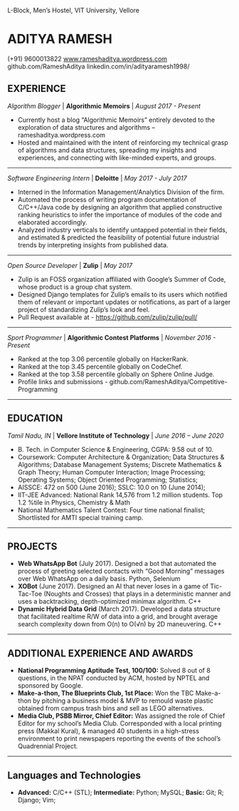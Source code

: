 L-Block, Men’s Hostel,
VIT University, Vellore

# ADITYA RAMESH

(+91) 9600013822
www.rameshaditya.wordpress.com
github.com/RameshAditya
linkedin.com/in/adityaramesh1998/

## EXPERIENCE

*Algorithm Blogger* | **Algorithmic Memoirs** | *August 2017 - Present*
* Currently host a blog “Algorithmic Memoirs” entirely devoted to the exploration of data structures and
algorithms – rameshaditya.wordpress.com
* Hosted and maintained with the intent of reinforcing my technical grasp of algorithms and data structures,
spreading my insights and experiences, and connecting with like-minded experts, and groups.
-----------------------------------------------------------------------------------------------------------------
*Software Engineering Intern* | **Deloitte** | *May 2017 - July 2017*
* Interned in the Information Management/Analytics Division of the firm.
* Automated the process of writing program documentation of C/C++/Java code by designing an algorithm that
applied constructive ranking heuristics to infer the importance of modules of the code and elaborated accordingly.
* Analyzed industry verticals to identify untapped potential in their fields, and estimated & predicted the
feasibility of potential future industrial trends by interpreting insights from published data.
-----------------------------------------------------------------------------------------------------------------
*Open Source Developer* | **Zulip** | *May 2017*
* Zulip is an FOSS organization affiliated with Google’s Summer of Code, whose product is a group chat system.
* Designed Django templates for Zulip’s emails to its users which notified them of relevant or important
updates or notifications, as part of a larger project of standardizing Zulip’s look and feel.
* Pull Request available at - https://github.com/zulip/zulip/pull/
-----------------------------------------------------------------------------------------------------------------
*Sport Programmer* | **Algorithmic Contest Platforms** | *November 2016 - Present*
* Ranked at the top 3.06 percentile globally on HackerRank.
* Ranked at the top 3.45 percentile globally on CodeChef.
* Ranked at the top 3.58 percentile globally on Sphere Online Judge.
* Profile links and submissions - github.com/RameshAditya/Competitive-Programming
-----------------------------------------------------------------------------------------------------------------

## EDUCATION
*Tamil Nadu, IN* | **Vellore Institute of Technology** | *June 2016 – June 2020*
* B. Tech. in Computer Science & Engineering, CGPA: 9.58 out of 10.
* Coursework: Computer Architecture & Organization; Data Structures & Algorithms; Database Management
Systems; Discrete Mathematics & Graph Theory; Human Computer Interaction; Image Processing; Operating
Systems; Object Oriented Programming; Statistics;
* AISSCE: 472 on 500 (June 2016); SSLC: 10.0 on 10 (June 2014);
* IIT-JEE Advanced: National Rank 14,576 from 1.2 million students. Top 1.2 %tile in Physics, Chemistry & Math
* National Mathematics Talent Contest: Four time national finalist; Shortlisted for AMTI special training camp.
-----------------------------------------------------------------------------------------------------------------

## PROJECTS
* **Web WhatsApp Bot** (July 2017). Designed a bot that automated the process of greeting selected contacts
with “Good Morning” messages over Web WhatsApp on a daily basis. Python, Selenium
* **XOBot** (June 2017). Designed an AI that never loses in a game of Tic-Tac-Toe (Noughts and Crosses) that
plays in a deterministic manner and uses a backtracking, depth-optimized minimax algorithm. C++
* **Dynamic Hybrid Data Grid** (March 2017). Developed a data structure that facilitated realtime R/W of data
into a grid, and brought average search complexity down from O(n) to O(√n) by 2D maneuvering. C++
-----------------------------------------------------------------------------------------------------------------

## ADDITIONAL EXPERIENCE AND AWARDS
* **National Programming Aptitude Test, 100/100:** Solved 8 out of 8 questions, in the NPAT conducted by ACM,
hosted by NPTEL and sponsored by Google.
* **Make-a-thon, The Blueprints Club, 1st Place:** Won the TBC Make-a-thon by pitching a business model & MVP
to remould waste plastic obtained from campus trash bins and sell as LEGO alternatives.
* **Media Club, PSBB Mirror, Chief Editor:** Was assigned the role of Chief Editor for my school’s Media Club.
Corresponded with a local printing press (Makkal Kural), & managed 40 students in a high-stress environment to
print newspapers reporting the events of the school’s Quadrennial Project.
-----------------------------------------------------------------------------------------------------------------

## Languages and Technologies
* **Advanced:** C/C++ (STL); **Intermediate:** Python; MySQL; **Basic:** Git; R; Django; Vim;

